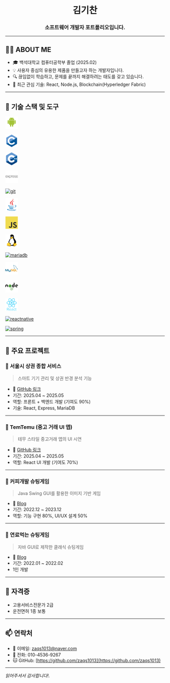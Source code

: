 <h1 align="center">김기찬</h1>
<h3 align="center">소프트웨어 개발자 포트폴리오입니다.</h3>

---

## 🧑‍💻 ABOUT ME
- 🎓 백석대학교 컴퓨터공학부 졸업 (2025.02)
- 💡 사용자 중심의 유용한 제품을 만들고자 하는 개발자입니다.
- 🔍 끊임없이 학습하고, 문제를 끝까지 해결하려는 태도를 갖고 있습니다.
- 🌱 최근 관심 기술: React, Node.js, Blockchain(Hyperledger Fabric)

---

## 🔧 기술 스택 및 도구

<p align="left"> 
  <a href="https://developer.android.com" target="_blank" rel="noreferrer"> <img src="https://raw.githubusercontent.com/devicons/devicon/master/icons/android/android-original-wordmark.svg" alt="android" width="40" height="40"/> </a> 
  
  <a href="https://www.cprogramming.com/" target="_blank" rel="noreferrer"> <img src="https://raw.githubusercontent.com/devicons/devicon/master/icons/c/c-original.svg" alt="c" width="40" height="40"/> </a> 
  
  <a href="https://www.w3schools.com/cpp/" target="_blank" rel="noreferrer"> <img src="https://raw.githubusercontent.com/devicons/devicon/master/icons/cplusplus/cplusplus-original.svg" alt="cplusplus" width="40" height="40"/> </a> 
  
  <a href="https://expressjs.com" target="_blank" rel="noreferrer"> <img src="https://raw.githubusercontent.com/devicons/devicon/master/icons/express/express-original-wordmark.svg" alt="express" width="40" height="40"/> </a> 
  
  <a href="https://git-scm.com/" target="_blank" rel="noreferrer"> <img src="https://www.vectorlogo.zone/logos/git-scm/git-scm-icon.svg" alt="git" width="40" height="40"/> </a> 
  
  <a href="https://www.java.com" target="_blank" rel="noreferrer"> <img src="https://raw.githubusercontent.com/devicons/devicon/master/icons/java/java-original.svg" alt="java" width="40" height="40"/> </a> 
  
  <a href="https://developer.mozilla.org/en-US/docs/Web/JavaScript" target="_blank" rel="noreferrer"> <img src="https://raw.githubusercontent.com/devicons/devicon/master/icons/javascript/javascript-original.svg" alt="javascript" width="40" height="40"/> </a> 
  
  <a href="https://www.linux.org/" target="_blank" rel="noreferrer"> <img src="https://raw.githubusercontent.com/devicons/devicon/master/icons/linux/linux-original.svg" alt="linux" width="40" height="40"/> </a>
  
  <a href="https://mariadb.org/" target="_blank" rel="noreferrer"> <img src="https://www.vectorlogo.zone/logos/mariadb/mariadb-icon.svg" alt="mariadb" width="40" height="40"/> </a> 
  
  <a href="https://www.mysql.com/" target="_blank" rel="noreferrer"> <img src="https://raw.githubusercontent.com/devicons/devicon/master/icons/mysql/mysql-original-wordmark.svg" alt="mysql" width="40" height="40"/> </a> 
  
  <a href="https://nodejs.org" target="_blank" rel="noreferrer"> <img src="https://raw.githubusercontent.com/devicons/devicon/master/icons/nodejs/nodejs-original-wordmark.svg" alt="nodejs" width="40" height="40"/> </a> 
  
  <a href="https://reactjs.org/" target="_blank" rel="noreferrer"> <img src="https://raw.githubusercontent.com/devicons/devicon/master/icons/react/react-original-wordmark.svg" alt="react" width="40" height="40"/> </a> 
  
  <a href="https://reactnative.dev/" target="_blank" rel="noreferrer"> <img src="https://reactnative.dev/img/header_logo.svg" alt="reactnative" width="40" height="40"/> </a> 
  
  <a href="https://spring.io/" target="_blank" rel="noreferrer"> <img src="https://www.vectorlogo.zone/logos/springio/springio-icon.svg" alt="spring" width="40" height="40"/> </a> 
</p>

---

## 💼 주요 프로젝트

### 📍 서울시 상권 종합 서비스
> 스마트 기기 관리 및 상권 반경 분석 기능

- 🔗 [GitHub 링크](https://github.com/zaqs1013/seoulAPI)
- 기간: 2025.04 ~ 2025.05
- 역할: 프론트 + 백엔드 개발 (기여도 90%)
- 기술: React, Express, MariaDB

---

### 📍 TemTemu (중고 거래 UI 앱)
> 테무 스타일 중고거래 앱의 UI 시연

- 🔗 [GitHub 링크](https://github.com/zaqs1013/Carrot)
- 기간: 2025.04 ~ 2025.05
- 역할: React UI 개발 (기여도 70%)

---

### 📍 커피개발 슈팅게임
> Java Swing GUI를 활용한 이미지 기반 게임

- 🔗 [Blog](https://blog.naver.com/zaqs1013)
- 기간: 2022.12 ~ 2023.12
- 역할: 기능 구현 80%, UI/UX 설계 50%

---

### 📍 연료먹는 슈팅게임
> 자바 GUI로 제작한 클래식 슈팅게임

- 🔗 [Blog](https://blog.naver.com/zaqs1013)
- 기간: 2022.01 ~ 2022.02
- 1인 개발

---

## 📜 자격증

- 고용서비스전문가 2급
- 운전면허 1종 보통

---

## 📫 연락처

- 📧 이메일: zaqs1013@naver.com  
- 📱 전화: 010-4536-9267  
- 🐱 GitHub: [https://github.com/zaqs1013](https://github.com/zaqs1013)

---

_읽어주셔서 감사합니다!._
